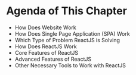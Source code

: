 # Agenda of This Chapter
- How Does Website Work
- How Does Single Page Application (SPA) Work
- Which Type of Problem ReactJS is Solving
- How Does ReactJS Work
- Core Features of ReactJS
- Advanced Features of ReactJS
- Other Necessary Tools to Work with ReactJS